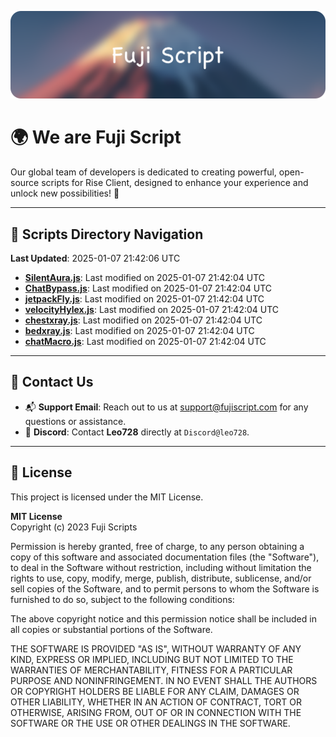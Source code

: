 ![Banner](.github/b.webp)

# 🌍 **We are Fuji Script**

Our global team of developers is dedicated to creating powerful, open-source scripts for Rise Client, designed to enhance your experience and unlock new possibilities! 🌟

---
<!-- SCRIPTS_NAVIGATION_START -->
## 📂 **Scripts Directory Navigation**

**Last Updated**: 2025-01-07 21:42:06 UTC

- **[SilentAura.js](scripts/SilentAura.js)**: Last modified on 2025-01-07 21:42:04 UTC
- **[ChatBypass.js](scripts/ChatBypass.js)**: Last modified on 2025-01-07 21:42:04 UTC
- **[jetpackFly.js](scripts/jetpackFly.js)**: Last modified on 2025-01-07 21:42:04 UTC
- **[velocityHylex.js](scripts/velocityHylex.js)**: Last modified on 2025-01-07 21:42:04 UTC
- **[chestxray.js](scripts/chestxray.js)**: Last modified on 2025-01-07 21:42:04 UTC
- **[bedxray.js](scripts/bedxray.js)**: Last modified on 2025-01-07 21:42:04 UTC
- **[chatMacro.js](scripts/chatMacro.js)**: Last modified on 2025-01-07 21:42:04 UTC

<!-- SCRIPTS_NAVIGATION_END -->

---

## 💬 **Contact Us**  
- 📬 **Support Email**: Reach out to us at [support@fujiscript.com](mailto:support@fujiscript.com) for any questions or assistance.  
- 💬 **Discord**: Contact **Leo728** directly at `Discord@leo728`.

---

## 📜 **License**

This project is licensed under the MIT License.  

**MIT License**  
Copyright (c) 2023 Fuji Scripts  

Permission is hereby granted, free of charge, to any person obtaining a copy of this software and associated documentation files (the "Software"), to deal in the Software without restriction, including without limitation the rights to use, copy, modify, merge, publish, distribute, sublicense, and/or sell copies of the Software, and to permit persons to whom the Software is furnished to do so, subject to the following conditions:  

The above copyright notice and this permission notice shall be included in all copies or substantial portions of the Software.  

THE SOFTWARE IS PROVIDED "AS IS", WITHOUT WARRANTY OF ANY KIND, EXPRESS OR IMPLIED, INCLUDING BUT NOT LIMITED TO THE WARRANTIES OF MERCHANTABILITY, FITNESS FOR A PARTICULAR PURPOSE AND NONINFRINGEMENT. IN NO EVENT SHALL THE AUTHORS OR COPYRIGHT HOLDERS BE LIABLE FOR ANY CLAIM, DAMAGES OR OTHER LIABILITY, WHETHER IN AN ACTION OF CONTRACT, TORT OR OTHERWISE, ARISING FROM, OUT OF OR IN CONNECTION WITH THE SOFTWARE OR THE USE OR OTHER DEALINGS IN THE SOFTWARE.  
